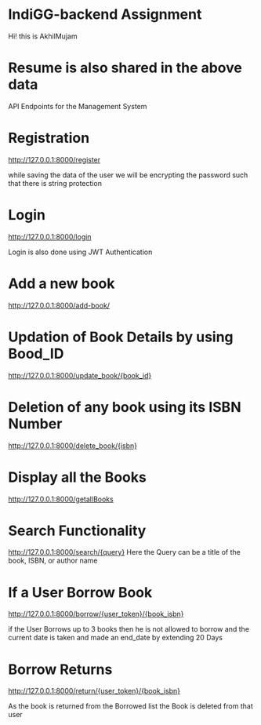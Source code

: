 # IndiGG-backend Assignment

Hi! this is AkhilMujam 
# Resume is also shared in the above data
API Endpoints for the Management System 

# Registration
http://127.0.0.1:8000/register

while saving the data of the user we will be encrypting the password such that there is string protection

# Login
http://127.0.0.1:8000/login

Login is also done using JWT Authentication

# Add a new book
http://127.0.0.1:8000/add-book/

# Updation of Book Details by using Bood_ID
http://127.0.0.1:8000/update_book/{book_id}

# Deletion of any book using its ISBN Number
http://127.0.0.1:8000/delete_book/{isbn}

# Display all the Books 
http://127.0.0.1:8000/getallBooks

# Search Functionality
http://127.0.0.1:8000/search/{query}
Here the Query can be a title of the book, ISBN, or author name


# If a User Borrow Book 
http://127.0.0.1:8000/borrow/{user_token}/{book_isbn}

if the User Borrows up to 3 books then he is not allowed to borrow
and the current date is taken and made an end_date by extending 20 Days 

# Borrow Returns

http://127.0.0.1:8000/return/{user_token}/{book_isbn}

As the book is returned from the Borrowed list the Book is deleted from that user





